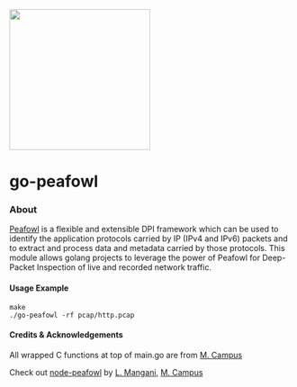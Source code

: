 <img src="https://i.imgur.com/jrQX0Of.gif" width=250> 

# go-peafowl

### About

[Peafowl](https://github.com/DanieleDeSensi/Peafowl) is a flexible and extensible DPI framework which can be used to identify the application protocols carried by IP (IPv4 and IPv6) packets and to extract and process data and metadata carried by those protocols. This module allows golang projects to leverage the power of Peafowl for Deep-Packet Inspection of live and recorded network traffic.


#### Usage Example
```
make
./go-peafowl -rf pcap/http.pcap
```


#### Credits & Acknowledgements
All wrapped C functions at top of main.go are from [M. Campus](https://github.com/kYroL01)

Check out [node-peafowl](https://github.com/lmangani/node-peafowl) by [L. Mangani](https://github.com/lmangani), [M. Campus](https://github.com/kYroL01)
